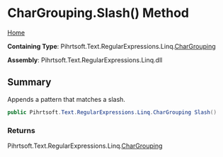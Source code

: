 # CharGrouping\.Slash\(\) Method

[Home](../../../../../../README.md)

**Containing Type**: Pihrtsoft\.Text\.RegularExpressions\.Linq\.[CharGrouping](../README.md)

**Assembly**: Pihrtsoft\.Text\.RegularExpressions\.Linq\.dll

## Summary

Appends a pattern that matches a slash\.

```csharp
public Pihrtsoft.Text.RegularExpressions.Linq.CharGrouping Slash()
```

### Returns

Pihrtsoft\.Text\.RegularExpressions\.Linq\.[CharGrouping](../README.md)

